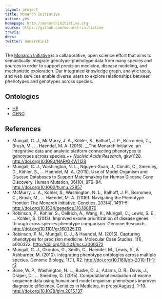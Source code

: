```yaml
---
layout: project
title: Monarch Initiative
active: yes
homepage: http://monarchinitiative.org
source: https://github.com/monarch-initiative
travis: 
docs:
twitter: monarchinit
---
```


The [Monarch Initiative](http://monarchinitiative.org) is a collaborative, open science effort that aims to semantically integrate genotype-phenotype data from many species and sources in order to support precision medicine, disease modeling, and mechanistic exploration. Our integrated knowledge graph, analytic tools, and web services enable diverse users to explore relationships between phenotypes and genotypes across species.

## Ontologies

 * [HP](http://obofoundry.org/ontology/hp.html)
 * [GENO](http://obofoundry.org/ontology/geno.html)

## References

 * Mungall, C. J., McMurry, J. A., Köhler, S., Balhoff, J. P., Borromeo, C., Brush, M., … Haendel, M. A. (2016). __The Monarch Initiative: an integrative data and analytic platform connecting phenotypes to genotypes across species.++ _Nucleic Acids Research_, gkw1128. http://doi.org/10.1093/NAR/GKW1128
 * Mungall, C. J., Washington, N. L., Nguyen-Xuan, J., Condit, C., Smedley, D., Köhler, S., … Haendel, M. A. (2015). Use of Model Organism and Disease Databases to Support Matchmaking for Human Disease Gene Discovery. Human Mutation, 36(10), 979–84. http://doi.org/10.1002/humu.22857
 * McMurry, J. A., Köhler, S., Washington, N. L., Balhoff, J. P., Borromeo, C., Brush, M., … Haendel, M. A. (2016). Navigating the Phenotype Frontier: The Monarch Initiative. Genetics, 203(4), 1491–5. http://doi.org/10.1534/genetics.116.188870
 * Robinson, P., Kohler, S., Oellrich, A., Wang, K., Mungall, C., Lewis, S. E., … Köhler, S. (2013). Improved exome prioritization of disease genes through cross species phenotype comparison. Genome Research. http://doi.org/10.1101/gr.160325.113
 * Robinson, P. N., Mungall, C. J., & Haendel, M. (2015). Capturing phenotypes for precision medicine. Molecular Case Studies, 1(1), a000372. http://doi.org/10.1101/mcs.a000372
 * Mungall, C. J., Gkoutos, G., Smith, C., Haendel, M., Lewis, S., & Ashburner, M. (2010). Integrating phenotype ontologies across multiple species. Genome Biology, 11(1), R2. http://doi.org/10.1186/gb-2010-11-1-r2
 * Bone, W. P., Washington, N. L., Buske, O. J., Adams, D. R., Davis, J., Draper, D., … Smedley, D. (2015). Computational evaluation of exome sequence data using human and model organism phenotypes improves diagnostic efficiency. Genetics in Medicine, in press(August), 1–10. http://doi.org/10.1038/gim.2015.137
